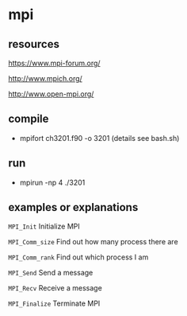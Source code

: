 # mpi

## resources

https://www.mpi-forum.org/

http://www.mpich.org/

http://www.open-mpi.org/

## compile

* mpifort ch3201.f90 -o 3201 (details see bash.sh)

## run

* mpirun -np 4 ./3201

## examples or explanations

```MPI_Init```        Initialize MPI 

```MPI_Comm_size```   Find out how many process there are

```MPI_Comm_rank```   Find out which process I am

```MPI_Send```        Send a message

```MPI_Recv```        Receive a message

```MPI_Finalize```    Terminate MPI

